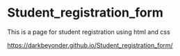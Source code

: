 # Student_registration_form
This is a page for student registration using html and css

https://darkbeyonder.github.io/Student_registration_form/
